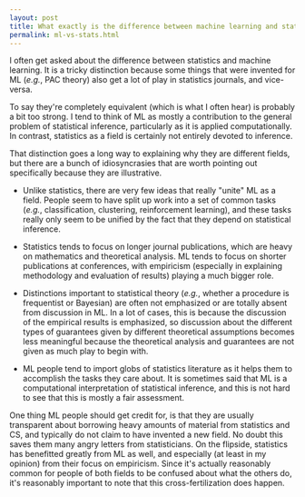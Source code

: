 ```yaml
---
layout: post
title: What exactly is the difference between machine learning and statistics?
permalink: ml-vs-stats.html
---
```


I often get asked about the difference between statistics and machine learning. It is a tricky distinction because some things that were invented for ML (*e.g.*, PAC theory) also get a lot of play in statistics journals, and vice-versa.

To say they're completely equivalent (which is what I often hear) is probably a bit too strong. I tend to think of ML as mostly a contribution to the general problem of statistical inference, particularly as it is applied computationally. In contrast, statistics as a field is certainly not entirely devoted to inference.

That distinction goes a long way to explaining why they are different fields, but there are a bunch of idiosyncrasies that are worth pointing out specifically because they are illustrative.

* Unlike statistics, there are very few ideas that really "unite" ML as a field. People seem to have split up work into a set of common tasks (*e.g.*, classification, clustering, reinforcement learning), and these tasks really only seem to be unified by the fact that they depend on statistical inference.

* Statistics tends to focus on longer journal publications, which are heavy on mathematics and theoretical analysis. ML tends to focus on shorter publications at conferences, with empiricism (especially in explaining methodology and evaluation of results) playing a much bigger role.

* Distinctions important to statistical theory (*e.g.*, whether a procedure is frequentist or Bayesian) are often not emphasized or are totally absent from discussion in ML. In a lot of cases, this is because the discussion of the empirical results is emphasized, so discussion about the different types of guarantees given by different theoretical assumptions becomes less meaningful because the theoretical analysis and guarantees are not given as much play to begin with.

* ML people tend to import globs of statistics literature as it helps them to accomplish the tasks they care about. It is sometimes said that ML is a computational interpretation of statistical inference, and this is not hard to see that this is mostly a fair assessment.

One thing ML people should get credit for, is that they are usually transparent about borrowing heavy amounts of material from statistics and CS, and typically do not claim to have invented a new field. No doubt this saves them many angry letters from statisticians. On the flipside, statistics has benefitted greatly from ML as well, and especially (at least in my opinion) from their focus on empiricism. Since it's actually reasonably common for people of both fields to be confused about what the others do, it's reasonably important to note that this cross-fertilization does happen.